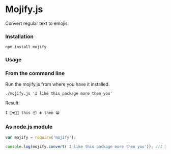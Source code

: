 # Mojify.js

Convert regular text to emojis.

### Installation
```
npm install mojify
```

### Usage

### From the command line
Run the mojify.js from where you have it installed.
```
./mojify.js 'I like this package more then you'
```
Result:
```
I 👩‍❤️‍💋‍👩 this 📦 ➕ then 😀
```

### As node.js module
```javascript
var mojify = require('mojify');

console.log(mojify.convert('I like this package more then you')); //I 👩‍❤️‍💋‍👩 this 📦 ➕ then 😀
```
